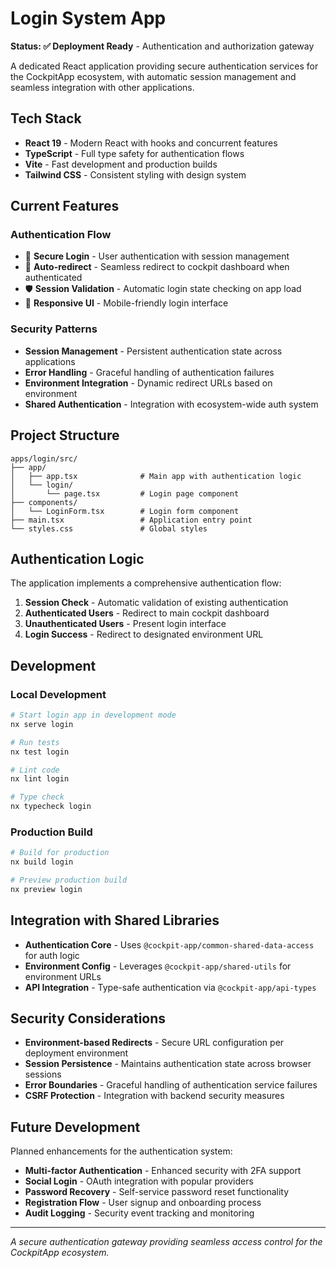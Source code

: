 # Login System App

**Status: ✅ Deployment Ready** - Authentication and authorization gateway

A dedicated React application providing secure authentication services for the CockpitApp ecosystem, with automatic session management and seamless integration with other applications.

## Tech Stack

- **React 19** - Modern React with hooks and concurrent features
- **TypeScript** - Full type safety for authentication flows
- **Vite** - Fast development and production builds
- **Tailwind CSS** - Consistent styling with design system

## Current Features

### Authentication Flow
- 🔐 **Secure Login** - User authentication with session management
- 🔄 **Auto-redirect** - Seamless redirect to cockpit dashboard when authenticated
- 🛡️ **Session Validation** - Automatic login state checking on app load
- 📱 **Responsive UI** - Mobile-friendly login interface

### Security Patterns
- **Session Management** - Persistent authentication state across applications
- **Error Handling** - Graceful handling of authentication failures  
- **Environment Integration** - Dynamic redirect URLs based on environment
- **Shared Authentication** - Integration with ecosystem-wide auth system

## Project Structure

```
apps/login/src/
├── app/
│   ├── app.tsx              # Main app with authentication logic
│   └── login/
│       └── page.tsx         # Login page component
├── components/
│   └── LoginForm.tsx        # Login form component
├── main.tsx                 # Application entry point
└── styles.css               # Global styles
```

## Authentication Logic

The application implements a comprehensive authentication flow:

1. **Session Check** - Automatic validation of existing authentication
2. **Authenticated Users** - Redirect to main cockpit dashboard
3. **Unauthenticated Users** - Present login interface
4. **Login Success** - Redirect to designated environment URL

## Development

### Local Development
```bash
# Start login app in development mode
nx serve login

# Run tests
nx test login

# Lint code
nx lint login

# Type check
nx typecheck login
```

### Production Build
```bash
# Build for production
nx build login

# Preview production build
nx preview login
```

## Integration with Shared Libraries

- **Authentication Core** - Uses `@cockpit-app/common-shared-data-access` for auth logic
- **Environment Config** - Leverages `@cockpit-app/shared-utils` for environment URLs
- **API Integration** - Type-safe authentication via `@cockpit-app/api-types`

## Security Considerations

- **Environment-based Redirects** - Secure URL configuration per deployment environment
- **Session Persistence** - Maintains authentication state across browser sessions
- **Error Boundaries** - Graceful handling of authentication service failures
- **CSRF Protection** - Integration with backend security measures

## Future Development

Planned enhancements for the authentication system:

- **Multi-factor Authentication** - Enhanced security with 2FA support
- **Social Login** - OAuth integration with popular providers
- **Password Recovery** - Self-service password reset functionality
- **Registration Flow** - User signup and onboarding process
- **Audit Logging** - Security event tracking and monitoring

---

*A secure authentication gateway providing seamless access control for the CockpitApp ecosystem.*